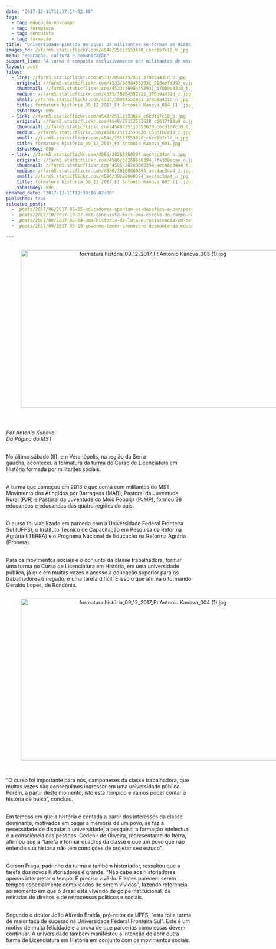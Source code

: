 ```yaml
---
date: "2017-12-11T11:37:14-02:00"
tags:
  - tag: educação-no-campo
  - tag: formatura
  - tag: conquista
  - tag: formação
title: "Universidade pintada de povo: 38 militantes se formam em História no Rio Grande do Sul"
images_hd: //farm5.staticflickr.com/4548/25113553628_c6cd1b7c10_b.jpg
menu: "educação, cultura e comunicação"
support_line: "A turma é composta exclusivamente por militantes de movimentos populares. "
layout: post
files:
  - link: //farm5.staticflickr.com/4533/38984552931_370b9a431d_b.jpg
    original: //farm5.staticflickr.com/4533/38984552931_018aefdd92_o.jpg
    thumbnail: //farm5.staticflickr.com/4533/38984552931_370b9a431d_t.jpg
    medium: //farm5.staticflickr.com/4533/38984552931_370b9a431d_z.jpg
    small: //farm5.staticflickr.com/4533/38984552931_370b9a431d_n.jpg
    title: formatura história_09_12_2017_Ft Antonio Kanova_004 (1).jpg
    $$hashKey: 095
  - link: //farm5.staticflickr.com/4548/25113553628_c6cd1b7c10_b.jpg
    original: //farm5.staticflickr.com/4548/25113553628_c5617f18a4_o.jpg
    thumbnail: //farm5.staticflickr.com/4548/25113553628_c6cd1b7c10_t.jpg
    medium: //farm5.staticflickr.com/4548/25113553628_c6cd1b7c10_z.jpg
    small: //farm5.staticflickr.com/4548/25113553628_c6cd1b7c10_n.jpg
    title: formatura história_09_12_2017_Ft Antonio Kanova_001.jpg
    $$hashKey: 098
  - link: //farm5.staticflickr.com/4586/38268860394_aec4ac34a4_b.jpg
    original: //farm5.staticflickr.com/4586/38268860394_7fa339acae_o.jpg
    thumbnail: //farm5.staticflickr.com/4586/38268860394_aec4ac34a4_t.jpg
    medium: //farm5.staticflickr.com/4586/38268860394_aec4ac34a4_z.jpg
    small: //farm5.staticflickr.com/4586/38268860394_aec4ac34a4_n.jpg
    title: formatura história_09_12_2017_Ft Antonio Kanova_003 (1).jpg
    $$hashKey: 09E
created_date: "2017-12-11T12:30:16-02:00"
published: true
releated_posts:
  - _posts/2017/06/2017-06-25-educadores-apontam-os-desafios-e-perspectivas-da-educacao-do-campo-no-norte-da-bahia.md
  - _posts/2017/10/2017-10-27-mst-conquista-mais-uma-escola-do-campo-no-ceara.md
  - _posts/2017/08/2017-08-24-uma-historia-de-luta-e-resistencia-em-defesa-da-terra.md
  - _posts/2017/09/2017-09-19-governo-temer-promove-o-desmonte-da-educacao-no-campo.md

---
```

<div style="text-align:center">
<figure class="image" style="display:inline-block"><img alt="formatura história_09_12_2017_Ft Antonio Kanova_003 (1).jpg" height="427" src="//farm5.staticflickr.com/4586/38268860394_aec4ac34a4_b.jpg" width="700" />
<figcaption></figcaption>
</figure>
</div>

<p>&nbsp;</p>

<p><em>Por Antonio Kanova<br />
Da P&aacute;gina do MST</em></p>

<p><br />
No &uacute;ltimo s&aacute;bado (9), em Veran&oacute;polis, na regi&atilde;o da Serra ga&uacute;cha,&nbsp;aconteceu a formatura da turma do Curso de Licenciatura em Hist&oacute;ria formada por militantes sociais.&nbsp;</p>

<p><br />
A turma que come&ccedil;ou&nbsp;em 2013 e que conta com militantes do&nbsp;MST, Movimento dos Atingidos por Barragens (MAB), Pastoral da Juventude Rural (PJR) e Pastoral da Juventude do Meio Popular (PJMP),&nbsp;formou 38 educandos e educandas das quatro regi&otilde;es do pa&iacute;s.&nbsp;</p>

<p><br />
O curso foi&nbsp;viabilizado em parceria com a Universidade Federal Fronteira Sul (UFFS), o Instituto T&eacute;cnico de Capacita&ccedil;&atilde;o em Pesquisa da Reforma Agr&aacute;ria (ITERRA) e o Programa Nacional de Educa&ccedil;&atilde;o na Reforma Agr&aacute;ria (Pronera).&nbsp;</p>

<p><br />
Para os movimentos sociais e o conjunto da classe trabalhadora, formar uma turma no Curso de Licenciatura em Hist&oacute;ria, em uma universidade p&uacute;blica, j&aacute; que em muitas vezes o acesso &agrave; educa&ccedil;&atilde;o superior para os trabalhadores &eacute; negado, &eacute; uma tarefa dif&iacute;cil. &Eacute; isso o que afirma o formando Geraldo Lopes, de Rond&ocirc;nia.</p>

<div style="text-align:center">
<figure class="image" style="display:inline-block"><img alt="formatura história_09_12_2017_Ft Antonio Kanova_004 (1).jpg" height="438" src="//farm5.staticflickr.com/4533/38984552931_370b9a431d_b.jpg" width="700" />
<figcaption></figcaption>
</figure>
</div>

<p><br />
&ldquo;O curso foi importante para n&oacute;s, camponeses da classe trabalhadora, que muitas vezes n&atilde;o conseguimos ingressar em uma universidade p&uacute;blica. Por&eacute;m, a partir deste momento, isto est&aacute; rompido e vamos poder contar a hist&oacute;ria de baixo&rdquo;, concluiu.</p>

<p><br />
Em tempos em que a hist&oacute;ria &eacute; contada a partir dos interesses da classe dominante, motivados em pagar a mem&oacute;ria de um povo, se faz a necessidade de disputar a universidade, a pesquisa, a forma&ccedil;&atilde;o intelectual e a consci&ecirc;ncia das pessoas. Cedenir de Oliveira, representante do Iterra, afirmou que a &ldquo;tarefa &eacute; formar quadros da classe e que um povo que n&atilde;o entende sua hist&oacute;ria n&atilde;o tem condi&ccedil;&otilde;es de projetar seu estudo&rdquo;.</p>

<p><br />
Gerson Fraga, padrinho da turma e tamb&eacute;m historiador, ressaltou que a tarefa dos novos historiadores &eacute; grande. &ldquo;N&atilde;o cabe aos historiadores apenas interpretar o tempo. &Eacute; preciso viv&ecirc;-lo. E estes parecem serem tempos especialmente complicados de serem vividos&rdquo;, fazendo referencia ao momento em que o Brasil est&aacute; vivendo de golpe institucional, de retiradas de direitos e de retrocessos pol&iacute;ticos e sociais.&nbsp;</p>

<p><br />
Segundo o doutor Jo&atilde;o Alfredo Braida, pr&oacute;-reitor da UFFS, &ldquo;esta foi a turma de maior taxa de sucesso na Universidade Federal Fronteira Sul&rdquo;. Este &eacute; um motivo de muita felicidade e a prova de que parcerias como essas devem continuar. A universidade tamb&eacute;m manifestou a inten&ccedil;&atilde;o de abrir outra turma de Licenciatura em Hist&oacute;ria em conjunto com os movimentos sociais.&nbsp;</p>

<p>&nbsp;</p>

<p>&nbsp;</p>
